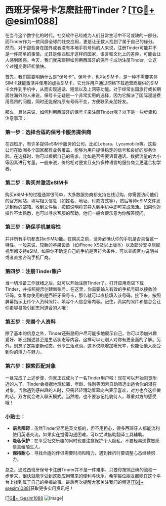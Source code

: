 # 西班牙保号卡怎麽註冊Tinder？[[TG💪+ @esim1088](https://t.me/s/esim1088)]

在当今这个数字化的时代，社交软件已经成为人们日常生活中不可或缺的一部分。而Tinder作为一款风靡全球的社交应用，更是让无数人找到了属于自己的缘分。然而，对于那些身在国外或者没有本地手机号码的人来说，注册Tinder可能并不是一件简单的事情。尤其是像西班牙这样的国家，语言和文化上的差异，可能会让人感到困惑。今天，我们就来聊聊如何用西班牙的保号卡成功注册Tinder，让这个过程变得轻松愉快。

首先，我们需要明确什么是“保号卡”。保号卡，也叫eSIM卡，是一种不需要实体SIM卡就能激活并使用的虚拟SIM卡。它允许用户通过网络下载运营商提供的SIM卡文件到手机中，从而实现通话、短信以及上网等功能。对于经常出国旅行或长期居住海外的人来说，保号卡无疑是一个非常实用的选择，因为它解决了国际漫游费用高昂的问题，同时还能保持原有号码不变，方便联系亲朋好友。

那么，具体来说，如何利用西班牙的保号卡来注册Tinder呢？以下是一些步骤和注意事项：

### 第一步：选择合适的保号卡服务提供商

在西班牙，有许多提供eSIM卡服务的公司，比如Lebara、Lycamobile等。这些公司在欧洲多个国家都有业务覆盖，能够为用户提供稳定的信号和良好的服务体验。在选择时，你可以根据自己的需求，比如是否需要语音通话、数据流量的大小等因素进行考量。一般来说，价格相对便宜且支持多种语言的服务商会更适合初学者。

### 第二步：购买并激活eSIM卡

购买eSIM卡的过程通常很简单，大多数服务商都支持在线订购。你需要访问他们的官方网站，填写相关信息（如姓名、地址、付款方式等），然后等待eSIM文件发送到你的邮箱。收到文件后，按照说明将其导入到手机中即可完成激活。如果你对操作不太熟悉，也可以寻求客服的帮助，他们一般会很乐意为你解答疑问。

### 第三步：确保手机兼容性

并非所有手机都支持eSIM功能。在购买之前，请务必确认你的手机是否具备这一特性。一般来说，较新的苹果设备（如iPhone XS及以上版本）以及部分安卓旗舰机型都支持eSIM。如果你不确定自己的手机是否符合条件，可以查阅官方说明书或者直接咨询手机厂商。

### 第四步：注册Tinder账户

当一切准备工作就绪之后，就可以开始注册Tinder了。打开应用商店下载Tinder，并按照提示创建新账号。在这里，你需要输入有效的手机号码以接收验证码。如果你使用的是西班牙保号卡，那么就可以直接填入该号码。接下来，按照屏幕指示上传个人资料照片、填写个人信息等内容。记住，真实的照片和信息会让你更容易吸引到志同道合的人哦！

### 第五步：完善个人资料

除了基本的信息之外，Tinder还鼓励用户尽可能多地展示自己。你可以添加兴趣爱好、职业描述甚至是生活状态等内容，这样可以让别人对你有更全面的了解。另外，别忘了定期更新动态，分享生活点滴，这不仅能增加曝光率，也能让他人感受到你的活力与魅力。

### 第六步：探索匹配对象

一旦完成了上述步骤，你就正式成为了一名Tinder用户啦！现在可以开始浏览附近的人了。Tinder会根据地理位置、年龄、性别等因素自动筛选出适合你的潜在对象。当你遇到感兴趣的人时，只需轻轻滑动屏幕向右表示喜欢，对方也会这样做的话，双方就会进入聊天模式。当然啦，也不要忘记礼貌待人，尊重对方的感受哦！

### 小贴士：

- **语言障碍**：虽然Tinder界面是英文版的，但不用担心，很多西班牙人都能流利使用英语交流。如果实在觉得沟通困难，可以尝试借助翻译工具辅助。
- **隐私保护**：在享受社交乐趣的同时也要注意保护个人隐私，不要轻易透露敏感信息给陌生人。
- **保持耐心**：寻找合适的伴侣需要时间和精力，遇到挫折时要调整心态继续努力。

总之，通过西班牙保号卡注册Tinder并不是一件难事，只要你按照正确的流程一步步来，很快就能享受到这款应用带来的便利与快乐。希望每位朋友都能在这个平台上找到属于自己的幸福故事。最后再次提醒大家关注我们的频道[[TG💪+ @esim1088](https://t.me/s/esim1088)]获取更多实用资讯吧！

[[TG💪+ @esim1088](https://t.me/s/esim1088) ![Image](https://i.postimg.cc/4NQfJmqS/Snipaste-2025-05-13-00-14-12.png)]